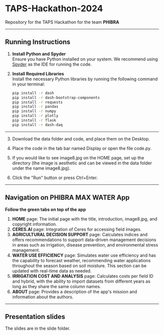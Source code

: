 

# TAPS-Hackathon-2024

Repository for the TAPS Hackathon for the team **PHIBRA**

---
## Running Instructions

1. **Install Python and Spyder**  
   Ensure you have Python installed on your system. We recommend using [Spyder](https://www.spyder-ide.org/) as the IDE for running the code.

2. **Install Required Libraries**  
   Install the necessary Python libraries by running the following command in your terminal:
   ```bash
   pip install -r dash
   pip install -r dash-bootstrap-components
   pip install -r requests
   pip install -r pandas
   pip install -r numpy
   pip install -r plotly
   pip install -r flask
   pip install -r dash-daq
---
3. Download the data folder and code, and place them on the Desktop.

4. Place the code in the tab bar named Display or open the file code.py.

5. If you would like to see image8.jpg on the HOME page, set up the directory (the image is aesthetic and can be viewed in the data folder under the name image8.jpg).

6. Click the "Run" button or press Ctrl+Enter.

---
## Navigation on PHIBRA MAX WATER App

**Follow the green tabs on top of the app**

1. **HOME** page: The initial page with the title, introduction, image8.jpg, and copyright information.
2. **CERES.AI** page: Integration of Ceres for accessing field images.
3. **AGRICULTURAL DECISION SUPPORT** page: Calculates indices and offers recommendations to support data-driven management decisions in areas such as irrigation, disease prevention, and environmental stress management.
4. **WATER USE EFFICIENCY** page: Simulates water use efficiency and has the capability to forecast weather, recommending water applications throughout the season based on soil moisture. This section can be updated with real-time data as needed.
5. **IRRIGATION COST AND ANALYSIS** page: Calculates costs per field ID and hybrid, with the ability to import datasets from different years as long as they share the same column names.
6. **ABOUT** page: Provides a description of the app's mission and information about the authors.

---
## Presentation slides
The slides are in the slide folder.

